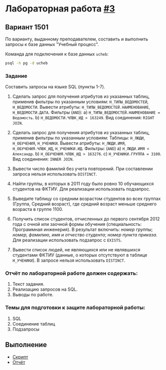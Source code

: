# Лабораторная работа [#3](https://se.ifmo.ru/courses/db#lab3)

## Вариант 1501

По варианту, выданному преподавателем, составить и выполнить запросы к базе данных "Учебный процесс".

Команда для подключения к базе данных `ucheb`:

```bash
psql -h pg -d ucheb
```

### Задание

Составить запросы на языке SQL (пункты 1-7).

1. Сделать запрос для получения атрибутов из указанных таблиц, применив фильтры по указанным условиям:
`Н_ТИПЫ_ВЕДОМОСТЕЙ`, `Н_ВЕДОМОСТИ`.
Вывести атрибуты: `Н_ТИПЫ_ВЕДОМОСТЕЙ.НАИМЕНОВАНИЕ`, `Н_ВЕДОМОСТИ.ДАТА`.
Фильтры (`AND`):
a) `Н_ТИПЫ_ВЕДОМОСТЕЙ.НАИМЕНОВАНИЕ = Ведомость`.
b) `Н_ВЕДОМОСТИ.ЧЛВК_ИД > 163249`.
Вид соединения: `RIGHT JOIN`.

2. Сделать запрос для получения атрибутов из указанных таблиц, применив фильтры по указанным условиям:
Таблицы: `Н_ЛЮДИ`, `Н_ОБУЧЕНИЯ`, `Н_УЧЕНИКИ`.
Вывести атрибуты: `Н_ЛЮДИ.ИМЯ`, `Н_ОБУЧЕНИЯ.ЧЛВК_ИД`, `Н_УЧЕНИКИ.ИД`.
Фильтры: (`AND`)
a) `Н_ЛЮДИ.ИМЯ < Александр`.
b) `Н_ОБУЧЕНИЯ.ЧЛВК_ИД > 163276`.
c) `Н_УЧЕНИКИ.ГРУППА = 3100`.
Вид соединения: `INNER JOIN`.

3. Вывести число фамилий без учета повторений. При составлении запроса нельзя использовать `DISTINCT`.

4. Найти группы, в которых в 2011 году было ровно 10 обучающихся студентов на ФКТИУ. Для реализации использовать подзапрос.

5. Выведите таблицу со средним возрастом студентов во всех группах (Группа, Средний возраст), где средний возраст меньше среднего возраста в группе 1100.

6. Получить список студентов, отчисленных до первого сентября 2012 года с очной или заочной формы обучения (специальность: Программная инженерия). В результат включить: *номер группы*; *номер, фамилию, имя и отчество студента*; *номер пункта приказа*. Для реализации использовать подзапрос с `EXISTS`.

7. Вывести список людей, не являющихся или не являвшихся студентами ФКТИУ (данные, о которых отсутствуют в таблице `Н_УЧЕНИКИ`). В запросе нельзя использовать `DISTINCT`.

### Отчёт по лабораторной работе должен содержать:

1. Текст задания.
2. Реализацию запросов на SQL.
3. Выводы по работе.

### Темы для подготовки к защите лабораторной работы:

1. SQL
2. Соединение таблиц
3. Подзапросы

## Выполнение

- [Скрипт](./script.sql)
- [Отчёт](./docs/report.pdf)
